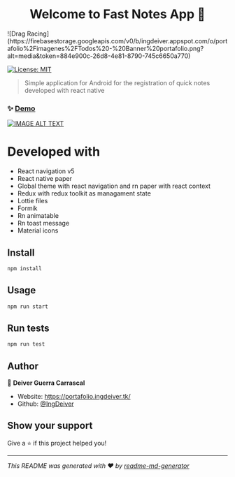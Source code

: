 <h1 align="center">Welcome to Fast Notes App 👋</h1>
![Drag Racing](https://firebasestorage.googleapis.com/v0/b/ingdeiver.appspot.com/o/portafolio%2Fimagenes%2FTodos%20-%20Banner%20portafolio.png?alt=media&token=884e900c-26d8-4e81-8790-745c6650a770)
<p>
  <a href="#" target="_blank">
    <img alt="License: MIT" src="https://img.shields.io/badge/License-MIT-yellow.svg" />
  </a>
</p>

> Simple application for Android for the registration of quick notes developed with react native

### ✨ [Demo](https://www.youtube.com/watch?v=luZaAcWAcfA)
[![IMAGE ALT TEXT](http://img.youtube.com/vi/luZaAcWAcfA/0.jpg)](http://www.youtube.com/watch?v=luZaAcWAcfA "Demo")

# Developed with
* React navigation v5
* React native paper
* Global theme with react navigation and rn paper with react context
* Redux with redux toolkit as managament state
* Lottie files
* Formik 
* Rn animatable
* Rn toast message
* Material icons

## Install

```sh
npm install
```

## Usage

```sh
npm run start
```

## Run tests

```sh
npm run test
```

## Author

👤 **Deiver Guerra Carrascal**

* Website: https://portafolio.ingdeiver.tk/
* Github: [@IngDeiver](https://github.com/IngDeiver)

## Show your support

Give a ⭐️ if this project helped you!

***
_This README was generated with ❤️ by [readme-md-generator](https://github.com/kefranabg/readme-md-generator)_